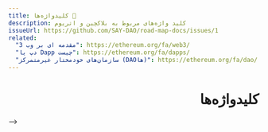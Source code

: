 ```yaml
---
title: کلیدواژه‌ها 🚧
description: کلید واژه‌های مربوط به بلاکچین و اتریوم
issueUrl: https://github.com/SAY-DAO/road-map-docs/issues/1
related:
  "مقدمه ای بر وب 3": https://ethereum.org/fa/web3/
  "دپ یا Dapp چیست": https://ethereum.org/fa/dapps/
  "سازمان‌های خودمختار غیرمتمرکز (DAOها)": https://ethereum.org/fa/dao/
---
```


 <div dir="rtl" markdown="1">

# کلیدواژه‌ها

<ContentStatus />

</div> -->
